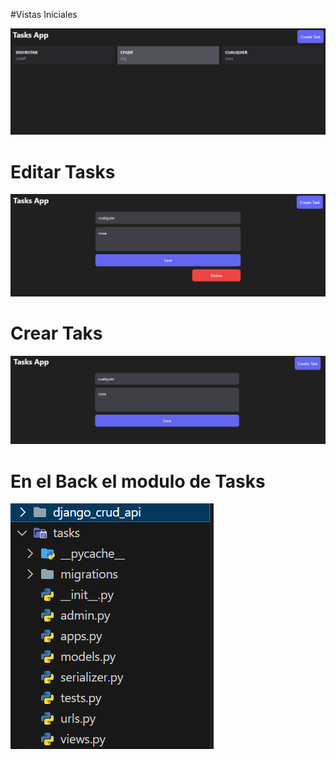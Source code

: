 
#Vistas Iniciales

![Alt text](image.png)

# Editar Tasks

![Alt text](image-1.png)

# Crear Taks

![Alt text](image-2.png)

# En el Back el modulo de Tasks

![Alt text](image-3.png)